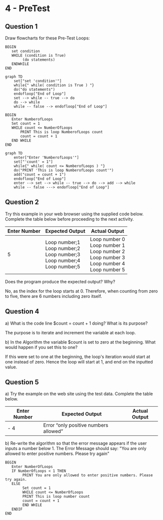 # 4 - PreTest

## Question 1

Draw flowcharts for these Pre-Test Loops: 

``` pseudocode
BEGIN
   set condition
   WHILE (condition is True)
	    (do statements)
   ENDWHILE
END
```

```mermaid
graph TD
	set["set 'condition'"]
	while{" while( condition is True ) "}
	do("do statements")
	endofloop["End of Loop"]
	set --> while -- true --> do
	do --> while
	while -- false --> endofloop["End of Loop"]
```

```pseudocode
BEGIN
   Enter NumberofLoops
   Set count = 1
   WHILE count <= NumberOfLoops
       PRINT This is loop NumberofLoops count
       count = count + 1
   END WHILE
END
```

```mermaid
graph TD
	enter["Enter 'NumberofLoops'"]
	set["'count' = 1"]
	while{" while( count <= NumberofLoops ) "}
	do("PRINT 'This is loop NumberofLoops count'")
	add("count = count + 1")
	endofloop["End of Loop"]
	enter --> set --> while -- true --> do --> add --> while
	while -- false ---> endofloop["End of Loop"]
```

## Question 2

Try this example in your web browser using the supplied code below. Complete the table below before proceeding to the next activity.

| **Enter  Number** | **Expected Output**                                          | **Actual Output**                                            |
| ----------------- | ------------------------------------------------------------ | ------------------------------------------------------------ |
| 5                 | Loop number;1 <br/>Loop number;2 <br/>Loop number;3  <br/>Loop number;4  <br/>Loop number;5 | Loop number 0 <br/>Loop number 1 <br/>Loop number 2 <br/>Loop number 3 <br/>Loop number 4 <br/>Loop number 5 |

Does the program produce the expected output? Why?

No, as the index for the loop starts at 0. Therefore, when counting from zero to five, there are 6 numbers including zero itself.



## Question 4

a) What is the code line $count = count + 1 doing? What is its purpose? 

The purpose is to iterate and increment the variable at each loop.



b) In the Algorithm the variable $count is set to zero at the beginning. What would happen if you set this to one?

If this were set to one at the beginning, the loop's iteration would start at one instead of zero. Hence the loop will start at 1, and end on the inputted value.



## Question 5

a) Try the example on the web site using the test data. Complete the table below. 

| **Enter  Number** | **Expected Output**                   | **Actual Output** |
| ----------------- | ------------------------------------- | ----------------- |
| - 4               | Error “only positive numbers allowed” |                   |

b)  Re-write the algorithm so that the error message appears if the user inputs a number below 1. The Error Message should say: "You are only allowed to enter positive numbers. Please try again"

``` pseudocode
BEGIN
   Enter NumberOfLoops
   IF NumberOfLoops < 1 THEN
   		PRINT You are only allowed to enter positive numbers. Please try again.
   ELSE
		Set count = 1
       	WHILE count <= NumberOfLoops
       	PRINT This is loop number count
       	count = count + 1
       	END WHILE
   ENDIF
END
```
